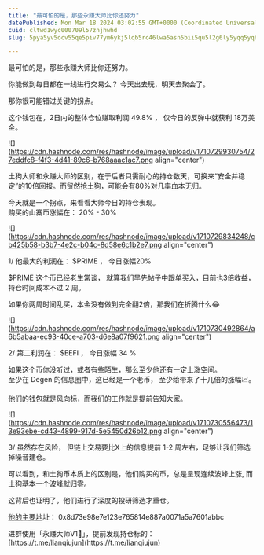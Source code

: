 ```yaml
---
title: "最可怕的是，那些永赚大师比你还努力"
datePublished: Mon Mar 18 2024 03:02:55 GMT+0000 (Coordinated Universal Time)
cuid: cltwd1wyc000709l57znjhwhd
slug: 5pya5yv5ocv55qe5piv77ym6ykj5lqb5rc46lwa5asn5bii5qu5l2g6ly5yqq5yqb

---
```


最可怕的是，那些永赚大师比你还努力。  
  
你能做到每日都在一线进行交易么？ 今天出去玩，明天去聚会了。  
  
那你很可能错过关键的拐点。  
  
这个钱包在，2日内的整体仓位赚取利润 49.8% ， 仅今日的反弹中就获利 18万美金。

![](https://cdn.hashnode.com/res/hashnode/image/upload/v1710729930754/27eddfc8-f4f3-4d41-89c6-b768aaac1ac7.png align="center")

土狗大师和永赚大师的区别，在于后者只需耐心的持仓数天，可换来“安全并稳定”的10倍回报。而贸然抢土狗，可能会有80%对几率血本无归。  
  
今天就是一个拐点，来看看大师今日的持仓表现。  
购买的山寨币涨幅在： 20% - 30%

![](https://cdn.hashnode.com/res/hashnode/image/upload/v1710729834248/cb425b58-b3b7-4e2c-b04c-8d58e6c1b2e7.png align="center")

1/ 他最大的利润在： $PRIME ， 今日涨幅20%

$PRIME 这个币已经老生常谈， 就算我们早先帖子中跟单买入，目前也3倍收益，持仓时间成本不过 2 周。  
  
如果你两周时间乱买，本金没有做到完全翻2倍，那我们在折腾什么😂

![](https://cdn.hashnode.com/res/hashnode/image/upload/v1710730492864/a6b5abaa-ec93-40ce-a703-d6e8a07f9621.png align="center")

  
  
  
2/ 第二利润在： $EEFI ， 今日涨幅 34 %  
  
如果这个币你没听过，或者有些陌生，那么至少他还有一定上涨空间。  
至少在 Degen 的信息圈中，这已经是一个老币， 至少给带来了十几倍的涨幅📈。  
  
他们的钱包就是风向标，而我们的工作就是提前告知大家。

![](https://cdn.hashnode.com/res/hashnode/image/upload/v1710730556473/13e93ebe-cd43-4899-917d-5e5450d26b12.png align="center")

  
3/ 虽然存在风险， 但链上交易要比X上的信息提前 1-2 周左右，足够让我们筛选掉噪音建仓。  
  
可以看到，和土狗币本质上的区别是，他们购买的币，总是呈现连续波峰上涨, 而土狗基本一个波峰就归零。  
  
这背后也证明了，他们进行了深度的投研筛选才重仓。  
  
[他的主要地](https://twitter.com/hashtag/%E6%B0%B8%E8%B5%9A%E5%A4%A7%E5%B8%88?src=hashtag_click)址： 0x8d73e98e7e123e765814e887a0071a5a7601abbc  
  
进群使用「永赚大师V1🤖️」，提前发现持仓标的：  
[https://t.me/lianqiujun](https://t.me/lianqiujun)